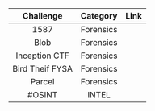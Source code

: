 | Challenge | Category  | Link  |
| :-----: | :-: | :-: |
| 1587 | Forensics | |
| Blob | Forensics | |
| Inception CTF | Forensics | |
| Bird Theif FYSA | Forensics | |
| Parcel | Forensics | |
| #OSINT | INTEL | |
